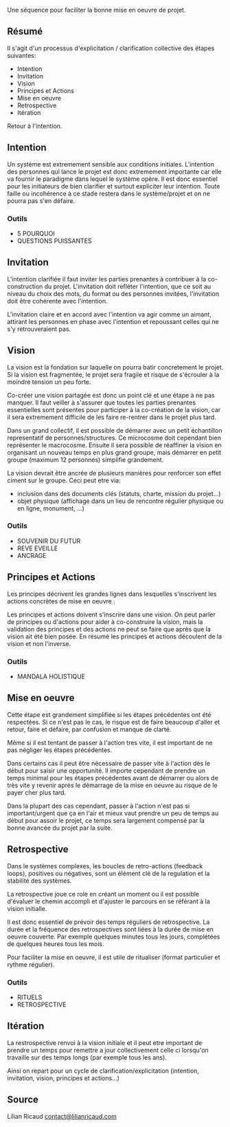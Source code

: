 
Une séquence pour faciliter la bonne mise en oeuvre de projet.

## Résumé

Il s'agit d'un processus d'explicitation / clarification collective des étapes suivantes: 

- Intention
- Invitation
- Vision
- Principes et Actions
- Mise en oeuvre
- Retrospective
- Itération

Retour à l'intention.


## Intention

Un système est extremement sensible aux conditions initiales. L'intention des personnes qui lance le projet est donc extremement importante car elle va fournir le paradigme dans lequel le système opère. Il est donc essentiel pour les initiateurs de bien clarifier et surtout expliciter leur intention. Toute faille ou incohérence à ce stade restera dans le système/projet et on ne pourra pas s'en défaire.

### Outils

- 5 POURQUOI
- QUESTIONS PUISSANTES

## Invitation

L'intention clarifiée il faut inviter les parties prenantes à contribuer à la co-construction du projet. L'invitation doit refléter l'intention, que ce soit au niveau du choix des mots, du format ou des personnes invitées, l'invitation doit être cohérente avec l'intention.

L'invitation claire et en accord avec l'intention va agir comme un aimant, attirant les personnes en phase avec l'intention et repoussant celles qui ne s'y retrouveraient pas.

## Vision

La vision est la fondation sur laquelle on pourra batir concretement le projet. Si la vision est fragmentée, le projet sera fragile et risque de s'écrouler à la moindre tension un peu forte. 

Co-créer une vision partagée est donc un point clé et une étape à ne pas manquer. Il faut veiller à s'assurer que toutes les parties prenantes essentielles sont présentes pour participer à la co-création de la vision, car il sera extremement difficile de les faire re-rentrer dans le projet plus tard.

Dans un grand collectif, il est possible de démarrer avec un petit échantillon representatif de personnes/structures. Ce microcosme doit cependant bien représenter le macrocosme. Ensuite il sera possible de réaffiner la vision en organisant un nouveau temps en plus grand groupe, mais démarrer en petit groupe (maximum 12 personnes) simplifie grandement.

La vision devrait être ancrée de plusieurs manières pour renforcer son effet ciment sur le groupe. Ceci peut etre via:
- inclusion dans des documents clés (statuts, charte, mission du projet...)
- objet physique (affichage dans un lieu de rencontre régulier physique ou en ligne, monument, ...)

### Outils
- SOUVENIR DU FUTUR
- REVE EVEILLE
- ANCRAGE

## Principes et Actions

Les principes décrivent les grandes lignes dans lesquelles s'inscrivent les actions concrètes de mise en oeuvre .

Les principes et actions doivent s'inscrire dans une vision. On peut parler de principes ou d'actions pour aider à co-construire la vision, mais la validation des principes et des actions ne peut se faire que après que la vision ait été bien posée. En résumé les principes et actions découlent de la vision et non l'inverse.


### Outils
- MANDALA HOLISTIQUE

## Mise en oeuvre

Cette étape est grandement simplifiée si les étapes précédentes ont été respectées. Si ce n'est pas le cas, le risque est de faire beaucoup d'aller et retour, faire et défaire, par confusion et manque de clarté.

Même si il est tentant de passer à l'action tres vite, il est important de ne pas négliger les étapes précédentes. 

Dans certains cas il peut être nécessaire de passer vite à l'action dès le début pour saisir une opportunité. Il importe cependant de prendre un temps minimal pour les étapes précédentes avant de démarrer ou alors de très vite y revenir après le démarrage de la mise en oeuvre au risque de le payer cher plus tard.

Dans la plupart des cas cependant, passer à l'action n'est pas si important/urgent que ça en l'air et mieux vaut prendre un peu de temps au début pour assoir le projet, ce temps sera largement compensé par la bonne avancée du projet par la suite. 


## Retrospective

Dans le systèmes complexes, les boucles de retro-actions (feedback loops), positives ou négatives, sont un élément clé de la regulation et la stabilité des systèmes.

La retrospective joue ce role en créant un moment ou il est possible d'évaluer le chemin accompli et d'ajuster le parcours en se référant à la vision initialle.

Il est donc essentiel de prévoir des temps réguliers de retrospective. La durée et la fréquence des retrospectives sont liées à la durée de mise en oeuvre couverte. Par exemple quelques minutes tous les jours, complétées de quelques heures tous les mois.

Pour faciliter la mise en oeuvre, il est utile de ritualiser (format particulier et rythme régulier).

### Outils
- RITUELS
- RETROSPECTIVE

## Itération

La restrospective renvoi à la vision initiale et il peut etre important de prendre un temps pour remettre a jour collectivement celle ci lorsqu'on travaille sur des temps longs (par exemple tous les ans). 

Ainsi on repart pour un cycle de clarification/explicitation (intention, invitation, vision, principes et actions...)

## Source 

Lilian Ricaud
contact@lilianricaud.com

